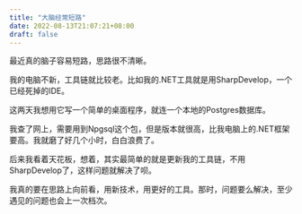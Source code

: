 ```yaml
---
title: "大脑经常短路"
date: 2022-08-13T21:07:21+08:00
draft: false
---
```


最近真的脑子容易短路，思路很不清晰。

我的电脑不新，工具链就比较老。比如我的.NET工具就是用SharpDevelop，一个已经死掉的IDE。

这两天我想用它写一个简单的桌面程序，就连一个本地的Postgres数据库。

我查了网上，需要用到Npgsql这个包，但是版本就很高，比我电脑上的.NET框架要高。我就磨了好几个小时，白白浪费了。

后来我看着天花板，想着，其实最简单的就是更新我的工具链，不用SharpDevelop了，这样问题就解决了呗。

我真的要在思路上向前看，用新技术，用更好的工具。那时，问题要么解决，至少遇见的问题也会上一次档次。